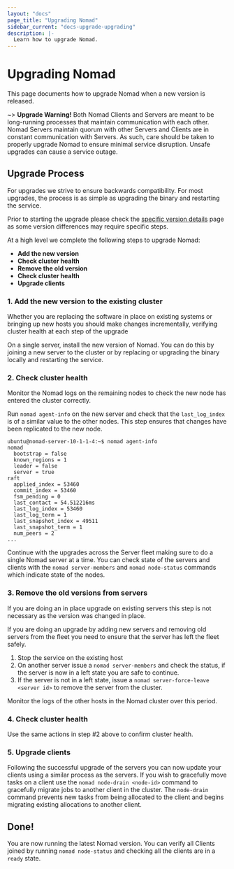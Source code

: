 ```yaml
---
layout: "docs"
page_title: "Upgrading Nomad"
sidebar_current: "docs-upgrade-upgrading"
description: |-
  Learn how to upgrade Nomad.
---
```


# Upgrading Nomad

This page documents how to upgrade Nomad when a new version is released.

~> **Upgrade Warning!** Both Nomad Clients and Servers are meant to be 
long-running processes that maintain communication with each other. Nomad 
Servers maintain quorum with other Servers and Clients are in constant 
communication with Servers. As such, care should be taken to properly 
upgrade Nomad to ensure minimal service disruption. Unsafe upgrades can
cause a service outage.

## Upgrade Process

For upgrades we strive to ensure backwards compatibility. For most upgrades, the
process is as simple as upgrading the binary and restarting the service.

Prior to starting the upgrade please check the 
[specific version details](/docs/upgrade/upgrade-specific.html) page as some 
version differences may require specific steps.

At a high level we complete the following steps to upgrade Nomad:

* **Add the new version**
* **Check cluster health**
* **Remove the old version**
* **Check cluster health**
* **Upgrade clients**

### 1. Add the new version to the existing cluster

Whether you are replacing the software in place on existing systems or bringing
up new hosts you should make changes incrementally, verifying cluster health at
each step of the upgrade  

On a single server, install the new version of Nomad.  You can do this by
joining a new server to the cluster or by replacing or upgrading the binary
locally and restarting the service.

### 2. Check cluster health

Monitor the Nomad logs on the remaining nodes to check the new node has entered
the cluster correctly.

Run `nomad agent-info` on the new server and check that the `last_log_index` is
of a similar value to the other nodes.  This step ensures that changes have been
replicated to the new node.

```
ubuntu@nomad-server-10-1-1-4:~$ nomad agent-info
nomad
  bootstrap = false
  known_regions = 1
  leader = false
  server = true
raft
  applied_index = 53460
  commit_index = 53460
  fsm_pending = 0
  last_contact = 54.512216ms
  last_log_index = 53460
  last_log_term = 1
  last_snapshot_index = 49511
  last_snapshot_term = 1
  num_peers = 2
...
```

Continue with the upgrades across the Server fleet making sure to do a single Nomad
server at a time.  You can check state of the servers and clients with the
`nomad server-members` and `nomad node-status` commands which indicate state of the
nodes.

### 3. Remove the old versions from servers

If you are doing an in place upgrade on existing servers this step is not
necessary as the version was changed in place.

If you are doing an upgrade by adding new servers and removing old servers
from the fleet you need to ensure that the server has left the fleet safely.

1. Stop the service on the existing host
2. On another server issue a `nomad server-members` and check the status, if 
the server is now in a left state you are safe to continue.
3. If the server is not in a left state, issue a `nomad server-force-leave <server id>`
to remove the server from the cluster.

Monitor the logs of the other hosts in the Nomad cluster over this period.

### 4. Check cluster health

Use the same actions in step #2 above to confirm cluster health.

### 5. Upgrade clients

Following the successful upgrade of the servers you can now update your
clients using a similar process as the servers.  If you wish to gracefully
move tasks on a client use the `nomad node-drain <node-id>` command to 
gracefully migrate jobs to another client in the cluster.  The `node-drain` 
command prevents new tasks from being allocated to the client and begins 
migrating existing allocations to another client.

## Done! 

You are now running the latest Nomad version. You can verify all
Clients joined by running `nomad node-status` and checking all the clients
are in a `ready` state.


